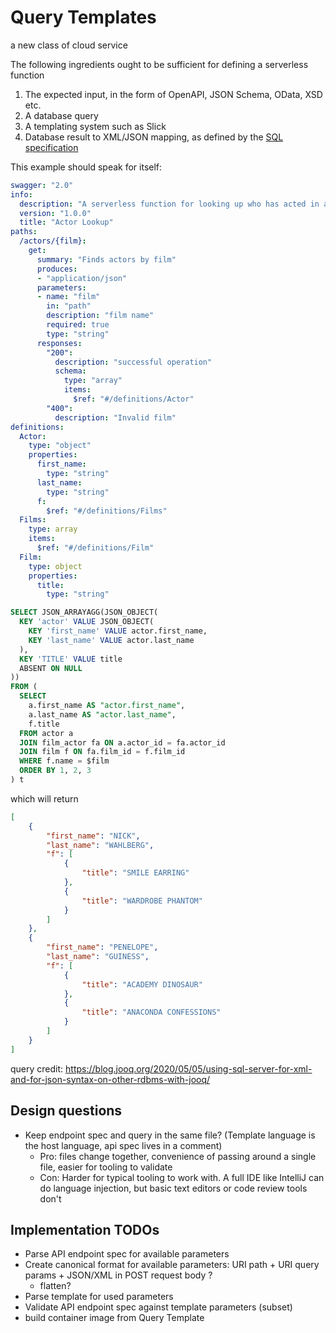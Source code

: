 # Query Templates
a new class of cloud service

The following ingredients ought to be sufficient for defining a serverless function

1. The expected input, in the form of OpenAPI, JSON Schema, OData, XSD etc.
2. A database query
3. A templating system such as Slick
4. Database result to XML/JSON mapping, as defined by the [SQL](https://en.wikipedia.org/wiki/SQL/XML) [specification](https://en.wikipedia.org/wiki/SQL:2016)

This example should speak for itself:

```yaml
swagger: "2.0"
info:
  description: "A serverless function for looking up who has acted in a given film"
  version: "1.0.0"
  title: "Actor Lookup"
paths:
  /actors/{film}:
    get:
      summary: "Finds actors by film"
      produces:
      - "application/json"
      parameters:
      - name: "film"
        in: "path"
        description: "film name"
        required: true
        type: "string"
      responses:
        "200":
          description: "successful operation"
          schema:
            type: "array"
            items:
              $ref: "#/definitions/Actor"
        "400":
          description: "Invalid film"
definitions:
  Actor:
    type: "object"
    properties:
      first_name:
        type: "string"
      last_name:
        type: "string"
      f:
        $ref: "#/definitions/Films"
  Films:
    type: array
    items:
      $ref: "#/definitions/Film"
  Film:
    type: object
    properties:
      title:
        type: "string"
```

```sql
SELECT JSON_ARRAYAGG(JSON_OBJECT(
  KEY 'actor' VALUE JSON_OBJECT(
    KEY 'first_name' VALUE actor.first_name,
    KEY 'last_name' VALUE actor.last_name
  ),
  KEY 'TITLE' VALUE title
  ABSENT ON NULL
))
FROM (
  SELECT
    a.first_name AS "actor.first_name", 
    a.last_name AS "actor.last_name", 
    f.title
  FROM actor a
  JOIN film_actor fa ON a.actor_id = fa.actor_id
  JOIN film f ON fa.film_id = f.film_id
  WHERE f.name = $film
  ORDER BY 1, 2, 3
) t
```

which will return
```json
[
    {
        "first_name": "NICK",
        "last_name": "WAHLBERG",
        "f": [
            {
                "title": "SMILE EARRING"
            },
            {
                "title": "WARDROBE PHANTOM"
            }
        ]
    },
    {
        "first_name": "PENELOPE",
        "last_name": "GUINESS",
        "f": [
            {
                "title": "ACADEMY DINOSAUR"
            },
            {
                "title": "ANACONDA CONFESSIONS"
            }
        ]
    }
]
```

query credit: https://blog.jooq.org/2020/05/05/using-sql-server-for-xml-and-for-json-syntax-on-other-rdbms-with-jooq/

## Design questions

* Keep endpoint spec and query in the same file? (Template language is the host language, api spec lives in a comment)
  * Pro: files change together, convenience of passing around a single file, easier for tooling to validate
  * Con: Harder for typical tooling to work with. A full IDE like IntelliJ can do language injection, but basic text editors or code review tools don't

## Implementation TODOs

* Parse API endpoint spec for available parameters
* Create canonical format for available parameters: URI path + URI query params + JSON/XML in POST request body ?
  * flatten?
* Parse template for used parameters
* Validate API endpoint spec against template parameters (subset)
* build container image from Query Template
